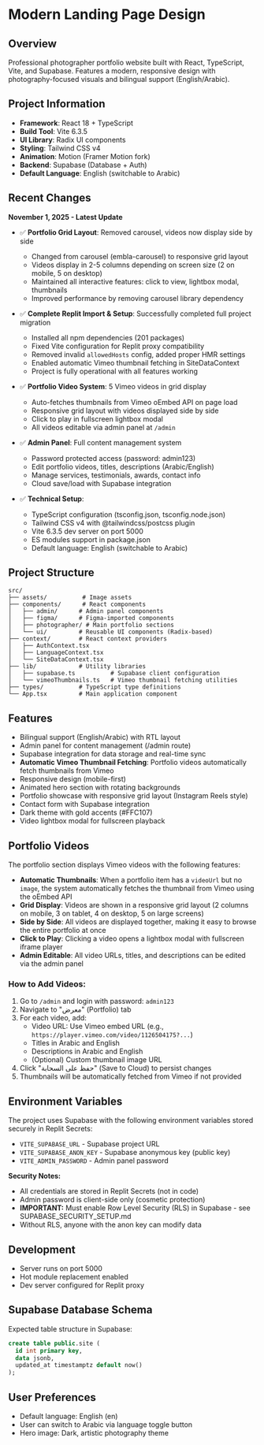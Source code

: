 # Modern Landing Page Design

## Overview
Professional photographer portfolio website built with React, TypeScript, Vite, and Supabase. Features a modern, responsive design with photography-focused visuals and bilingual support (English/Arabic).

## Project Information
- **Framework**: React 18 + TypeScript
- **Build Tool**: Vite 6.3.5
- **UI Library**: Radix UI components
- **Styling**: Tailwind CSS v4
- **Animation**: Motion (Framer Motion fork)
- **Backend**: Supabase (Database + Auth)
- **Default Language**: English (switchable to Arabic)

## Recent Changes
**November 1, 2025 - Latest Update**
- ✅ **Portfolio Grid Layout**: Removed carousel, videos now display side by side
  - Changed from carousel (embla-carousel) to responsive grid layout
  - Videos display in 2-5 columns depending on screen size (2 on mobile, 5 on desktop)
  - Maintained all interactive features: click to view, lightbox modal, thumbnails
  - Improved performance by removing carousel library dependency
  
- ✅ **Complete Replit Import & Setup**: Successfully completed full project migration
  - Installed all npm dependencies (201 packages)
  - Fixed Vite configuration for Replit proxy compatibility
  - Removed invalid `allowedHosts` config, added proper HMR settings
  - Enabled automatic Vimeo thumbnail fetching in SiteDataContext
  - Project is fully operational with all features working
  
- ✅ **Portfolio Video System**: 5 Vimeo videos in grid display
  - Auto-fetches thumbnails from Vimeo oEmbed API on page load
  - Responsive grid layout with videos displayed side by side
  - Click to play in fullscreen lightbox modal
  - All videos editable via admin panel at `/admin`
  
- ✅ **Admin Panel**: Full content management system
  - Password protected access (password: admin123)
  - Edit portfolio videos, titles, descriptions (Arabic/English)
  - Manage services, testimonials, awards, contact info
  - Cloud save/load with Supabase integration
  
- ✅ **Technical Setup**:
  - TypeScript configuration (tsconfig.json, tsconfig.node.json)
  - Tailwind CSS v4 with @tailwindcss/postcss plugin
  - Vite 6.3.5 dev server on port 5000
  - ES modules support in package.json
  - Default language: English (switchable to Arabic)

## Project Structure
```
src/
├── assets/          # Image assets
├── components/      # React components
│   ├── admin/      # Admin panel components
│   ├── figma/      # Figma-imported components
│   ├── photographer/ # Main portfolio sections
│   └── ui/         # Reusable UI components (Radix-based)
├── context/        # React context providers
│   ├── AuthContext.tsx
│   ├── LanguageContext.tsx
│   └── SiteDataContext.tsx
├── lib/            # Utility libraries
│   ├── supabase.ts          # Supabase client configuration
│   └── vimeoThumbnails.ts   # Vimeo thumbnail fetching utilities
├── types/          # TypeScript type definitions
└── App.tsx         # Main application component
```

## Features
- Bilingual support (English/Arabic) with RTL layout
- Admin panel for content management (/admin route)
- Supabase integration for data storage and real-time sync
- **Automatic Vimeo Thumbnail Fetching**: Portfolio videos automatically fetch thumbnails from Vimeo
- Responsive design (mobile-first)
- Animated hero section with rotating backgrounds
- Portfolio showcase with responsive grid layout (Instagram Reels style)
- Contact form with Supabase integration
- Dark theme with gold accents (#FFC107)
- Video lightbox modal for fullscreen playback

## Portfolio Videos
The portfolio section displays Vimeo videos with the following features:
- **Automatic Thumbnails**: When a portfolio item has a `videoUrl` but no `image`, the system automatically fetches the thumbnail from Vimeo using the oEmbed API
- **Grid Display**: Videos are shown in a responsive grid layout (2 columns on mobile, 3 on tablet, 4 on desktop, 5 on large screens)
- **Side by Side**: All videos are displayed together, making it easy to browse the entire portfolio at once
- **Click to Play**: Clicking a video opens a lightbox modal with fullscreen iframe player
- **Admin Editable**: All video URLs, titles, and descriptions can be edited via the admin panel

### How to Add Videos:
1. Go to `/admin` and login with password: `admin123`
2. Navigate to "معرض" (Portfolio) tab
3. For each video, add:
   - Video URL: Use Vimeo embed URL (e.g., `https://player.vimeo.com/video/1126504175?...`)
   - Titles in Arabic and English
   - Descriptions in Arabic and English
   - (Optional) Custom thumbnail image URL
4. Click "حفظ على السحابة" (Save to Cloud) to persist changes
5. Thumbnails will be automatically fetched from Vimeo if not provided

## Environment Variables
The project uses Supabase with the following environment variables stored securely in Replit Secrets:
- `VITE_SUPABASE_URL` - Supabase project URL
- `VITE_SUPABASE_ANON_KEY` - Supabase anonymous key (public key)
- `VITE_ADMIN_PASSWORD` - Admin panel password

**Security Notes:**
- All credentials are stored in Replit Secrets (not in code)
- Admin password is client-side only (cosmetic protection)
- **IMPORTANT:** Must enable Row Level Security (RLS) in Supabase - see SUPABASE_SECURITY_SETUP.md
- Without RLS, anyone with the anon key can modify data

## Development
- Server runs on port 5000
- Hot module replacement enabled
- Dev server configured for Replit proxy

## Supabase Database Schema
Expected table structure in Supabase:
```sql
create table public.site (
  id int primary key,
  data jsonb,
  updated_at timestamptz default now()
);
```

## User Preferences
- Default language: English (en)
- User can switch to Arabic via language toggle button
- Hero image: Dark, artistic photography theme
